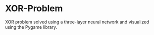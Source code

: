 # XOR-Problem
XOR problem solved using a three-layer neural network and visualized using the Pygame library.
